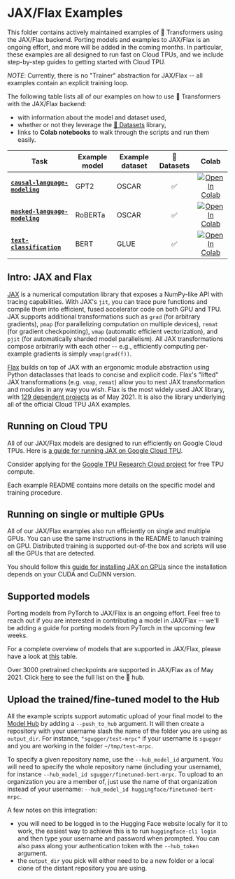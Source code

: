 <!---
Copyright 2021 The HuggingFace Team. All rights reserved.
Licensed under the Apache License, Version 2.0 (the "License");
you may not use this file except in compliance with the License.
You may obtain a copy of the License at

    http://www.apache.org/licenses/LICENSE-2.0

Unless required by applicable law or agreed to in writing, software
distributed under the License is distributed on an "AS IS" BASIS,
WITHOUT WARRANTIES OR CONDITIONS OF ANY KIND, either express or implied.
See the License for the specific language governing permissions and
limitations under the License.
-->

# JAX/Flax Examples

This folder contains actively maintained examples of 🤗 Transformers using the JAX/Flax backend. Porting models and examples to JAX/Flax is an ongoing effort, and more will be added in the coming months. In particular, these examples are all designed to run fast on Cloud TPUs, and we include step-by-step guides to getting started with Cloud TPU.

*NOTE*: Currently, there is no "Trainer" abstraction for JAX/Flax -- all examples contain an explicit training loop.

The following table lists all of our examples on how to use 🤗 Transformers with the JAX/Flax backend:
- with information about the model and dataset used,
- whether or not they leverage the [🤗 Datasets](https://github.com/huggingface/datasets) library,
- links to **Colab notebooks** to walk through the scripts and run them easily.

| Task | Example model | Example dataset | 🤗 Datasets | Colab
|---|---|---|:---:|:---:|
| [**`causal-language-modeling`**](https://github.com/huggingface/transformers/tree/master/examples/flax/language-modeling) | GPT2 | OSCAR | ✅ | [![Open In Colab](https://colab.research.google.com/assets/colab-badge.svg)](https://colab.research.google.com/github/huggingface/notebooks/blob/master/examples/causal_language_modeling_flax.ipynb)
| [**`masked-language-modeling`**](https://github.com/huggingface/transformers/tree/master/examples/flax/language-modeling) | RoBERTa | OSCAR | ✅ | [![Open In Colab](https://colab.research.google.com/assets/colab-badge.svg)](https://colab.research.google.com/github/huggingface/notebooks/blob/master/examples/masked_language_modeling_flax.ipynb)
| [**`text-classification`**](https://github.com/huggingface/transformers/tree/master/examples/flax/text-classification) | BERT | GLUE | ✅ | [![Open In Colab](https://colab.research.google.com/assets/colab-badge.svg)](https://colab.research.google.com/github/huggingface/notebooks/blob/master/examples/text_classification_flax.ipynb)

## Intro: JAX and Flax

[JAX](https://github.com/google/jax) is a numerical computation library that exposes a NumPy-like API with tracing capabilities. With JAX's `jit`, you can
trace pure functions and compile them into efficient, fused accelerator code on both GPU and TPU. JAX
supports additional transformations such as `grad` (for arbitrary gradients), `pmap` (for parallelizing computation on multiple devices), `remat` (for gradient checkpointing), `vmap` (automatic
efficient vectorization), and `pjit` (for automatically sharded model parallelism). All JAX transformations compose arbitrarily with each other -- e.g., efficiently
computing per-example gradients is simply `vmap(grad(f))`.

[Flax](https://github.com/google/flax) builds on top of JAX with an ergonomic
module abstraction using Python dataclasses that leads to concise and explicit code. Flax's "lifted" JAX transformations (e.g. `vmap`, `remat`) allow you to nest JAX transformation and modules in any way you wish. Flax is the most widely used JAX library, with [129 dependent projects](https://github.com/google/flax/network/dependents?package_id=UGFja2FnZS01MjEyMjA2MA%3D%3D) as of May 2021. It is also the library underlying all of the official Cloud TPU JAX examples.

## Running on Cloud TPU

All of our JAX/Flax models are designed to run efficiently on Google
Cloud TPUs. Here is [a guide for running JAX on Google Cloud TPU](https://cloud.google.com/tpu/docs/jax-quickstart-tpu-vm).

Consider applying for the [Google TPU Research Cloud project](https://sites.research.google/trc/) for free TPU compute.

Each example README contains more details on the specific model and training
procedure.


## Running on single or multiple GPUs

All of our JAX/Flax examples also run efficiently on single and multiple GPUs. You can use the same instructions in the README to lanuch training on GPU.
Distributed training is supported out-of-the box and scripts will use all the GPUs that are detected.

You should follow this [guide for installing JAX on GPUs](https://github.com/google/jax/#pip-installation-gpu-cuda) since the installation depends on
your CUDA and CuDNN version.

## Supported models

Porting models from PyTorch to JAX/Flax is an ongoing effort. 
Feel free to reach out if you are interested in contributing a model in JAX/Flax -- we'll 
be adding a guide for porting models from PyTorch in the upcoming few weeks.

For a complete overview of models that are supported in JAX/Flax, please have a look at [this](https://huggingface.co/transformers/master/index.html#supported-frameworks) table.

Over 3000 pretrained checkpoints are supported in JAX/Flax as of May 2021.
Click [here](https://huggingface.co/models?filter=jax) to see the full list on the 🤗 hub.

## Upload the trained/fine-tuned model to the Hub

All the example scripts support automatic upload of your final model to the [Model Hub](https://huggingface.co/models) by adding a `--push_to_hub` argument. It will then create a repository with your username slash the name of the folder you are using as `output_dir`. For instance, `"sgugger/test-mrpc"` if your username is `sgugger` and you are working in the folder `~/tmp/test-mrpc`.

To specify a given repository name, use the `--hub_model_id` argument. You will need to specify the whole repository name (including your username), for instance `--hub_model_id sgugger/finetuned-bert-mrpc`. To upload to an organization you are a member of, just use the name of that organization instead of your username: `--hub_model_id huggingface/finetuned-bert-mrpc`.

A few notes on this integration:

- you will need to be logged in to the Hugging Face website locally for it to work, the easiest way to achieve this is to run `huggingface-cli login` and then type your username and password when prompted. You can also pass along your authentication token with the `--hub_token` argument.
- the `output_dir` you pick will either need to be a new folder or a local clone of the distant repository you are using.
